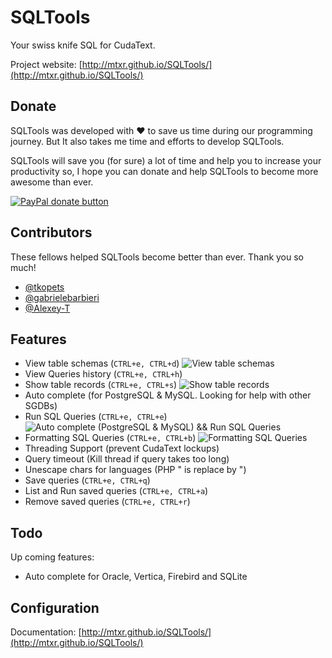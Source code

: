 SQLTools
======== 

Your swiss knife SQL for CudaText.

Project website: [http://mtxr.github.io/SQLTools/](http://mtxr.github.io/SQLTools/)

## Donate

SQLTools was developed with ♥ to save us time during our programming journey. But It also takes me time and efforts to develop SQLTools.

SQLTools will save you (for sure) a lot of time and help you to increase your productivity so, I hope you can donate and help SQLTools to become more awesome than ever.

<span class="badge-paypal"><a href="https://www.paypal.com/cgi-bin/webscr?cmd=_s-xclick&hosted_button_id=RSMB6DGK238V8" title="Donate to this project using Paypal"><img src="https://img.shields.io/badge/paypal-donate-yellow.svg" alt="PayPal donate button" /></a></span>

## Contributors

These fellows helped SQLTools become better than ever. Thank you so much!

* [@tkopets](https://github.com/tkopets)
* [@gabrielebarbieri](https://github.com/gabrielebarbieri)
* [@Alexey-T](https://github.com/Alexey-T)

## Features

* View table schemas (`CTRL+e, CTRL+d`)
![View table schemas](https://github.com/mtxr/SQLTools/raw/images/table_description.gif?raw=true)
* View Queries history (`CTRL+e, CTRL+h`)
* Show table records (`CTRL+e, CTRL+s`)
![Show table records](https://github.com/mtxr/SQLTools/raw/images/table_records.gif?raw=true)
* Auto complete (for PostgreSQL & MySQL. Looking for help with other SGDBs)
* Run SQL Queries (`CTRL+e, CTRL+e`)
![Auto complete (PostgreSQL & MySQL) && Run SQL Queries](https://github.com/mtxr/SQLTools/raw/images/execute_auto_complete.gif?raw=true)
* Formatting SQL Queries (`CTRL+e, CTRL+b`)
![Formatting SQL Queries](https://github.com/mtxr/SQLTools/raw/images/format_sql.gif?raw=true)
* Threading Support (prevent CudaText lockups)
* Query timeout (Kill thread if query takes too long)
* Unescape chars for languages (PHP \" is replace by ")
* Save queries (`CTRL+e, CTRL+q`)
* List and Run saved queries (`CTRL+e, CTRL+a`)
* Remove saved queries (`CTRL+e, CTRL+r`)

## Todo

Up coming features:

* Auto complete for Oracle, Vertica, Firebird and SQLite


## Configuration 

Documentation: [http://mtxr.github.io/SQLTools/](http://mtxr.github.io/SQLTools/)
